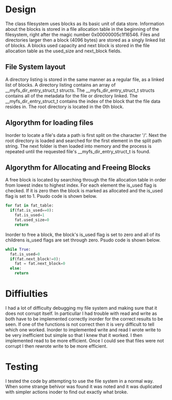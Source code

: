 # Design
The class filesystem uses blocks as its basic unit of data store. Information about the blocks is stored in a file allocation table in the beginning of the filesystem, right after the magic number 0x00000005c1f16546. Files and directories larger then a block (4096 bytes) are stored as a singly linked list of blocks. A blocks used capacity and next block is stored in the file allocation table as the used_size and next_block fields.
## File System layout
A directory listing is stored in the same manner as a regular file, as a linked list of blocks. A directory listing contains an array of __myfs_dir_entry_struct_t structs. The __myfs_dir_entry_struct_t structs contains all of the metadata for the file or directory linked. The __myfs_dir_entry_struct_t contains the index of the block that the file data resides in. The root directory is located in the 0th block.
## Algorythm for loading files
Inorder to locate a file's data a path is first split on the character '/'. Next the root directory is loaded and searched for the first element in the split path string. The next folder is then loaded into memory and the process is repeated until the requested file's __myfs_dir_entry_struct_t is found.

## Algorythm for Allocating and Freeing Blocks
A free block is located by searching through the file allocation table in order from lowest index to highest index. For each element the is_used flag is checked. If it is zero then the block is marked as allocated and the is_used flag is set to 1. Psudo code is shown below.
```python
for fat in fat_table:
  if(fat.is_used==0):
    fat.is_used=1
    fat.used_size=0
    return
```

Inorder to free a block, the block's is_used flag is set to zero and all of its childrens is_used flags are set through zero. Psudo code is shown below.
```python
while True:
  fat.is_used=0
  if(fat.next_block!=0):
    fat = fat.next_block=0
  else:
    return
```
# Diffiulties
I had a lot of difficulty debugging my file system and making sure that it does not corrupt itself. In particullar I had trouble with read and write as both have to be implemented correctly inorder for the correct results to be seen. If one of the functions is not correct then it is very difficult to tell which one worked. Inorder to implemented write and read I wrote write to be very inefficient but simple so that I knew that it worked. I then implemented read to be more efficient. Once I could see that files were not corrupt I then rewrote write to be more efficient.
# Testing
I tested the code by attempting to use the file system in a normal way. When some strange behivor was found it was noted and it was duplicated with simpler actions inoder to find out exactly what broke.
